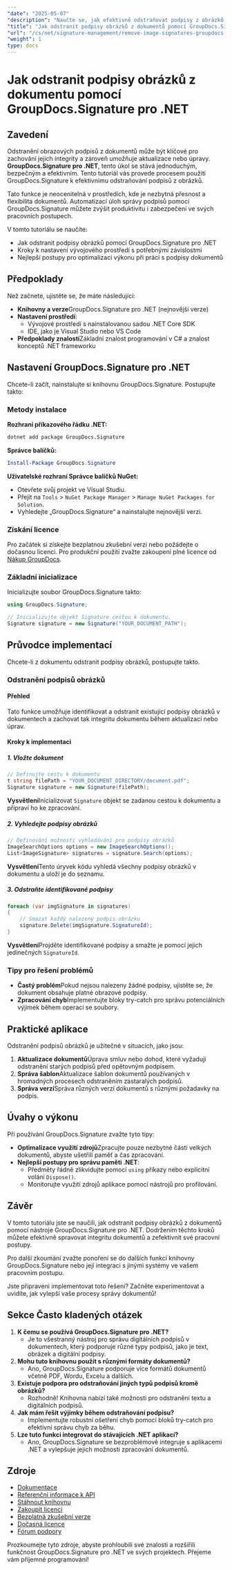 ```yaml
---
"date": "2025-05-07"
"description": "Naučte se, jak efektivně odstraňovat podpisy z obrázků z dokumentů pomocí nástroje GroupDocs.Signature pro .NET. Zjednodušte si pracovní postup s dokumenty a zachovejte jejich integritu."
"title": "Jak odstranit podpisy obrázků z dokumentů pomocí GroupDocs.Signature pro .NET"
"url": "/cs/net/signature-management/remove-image-signatures-groupdocs-dotnet/"
"weight": 1
type: docs
---
```

# Jak odstranit podpisy obrázků z dokumentu pomocí GroupDocs.Signature pro .NET

## Zavedení

Odstranění obrazových podpisů z dokumentů může být klíčové pro zachování jejich integrity a zároveň umožňuje aktualizace nebo úpravy. **GroupDocs.Signature pro .NET**, tento úkol se stává jednoduchým, bezpečným a efektivním. Tento tutoriál vás provede procesem použití GroupDocs.Signature k efektivnímu odstraňování podpisů z obrázků.

Tato funkce je neocenitelná v prostředích, kde je nezbytná přesnost a flexibilita dokumentů. Automatizací úloh správy podpisů pomocí GroupDocs.Signature můžete zvýšit produktivitu i zabezpečení ve svých pracovních postupech.

V tomto tutoriálu se naučíte:
- Jak odstranit podpisy obrázků pomocí GroupDocs.Signature pro .NET
- Kroky k nastavení vývojového prostředí s potřebnými závislostmi
- Nejlepší postupy pro optimalizaci výkonu při práci s podpisy dokumentů

## Předpoklady

Než začnete, ujistěte se, že máte následující:

- **Knihovny a verze**GroupDocs.Signature pro .NET (nejnovější verze)
- **Nastavení prostředí**:
  - Vývojové prostředí s nainstalovanou sadou .NET Core SDK
  - IDE, jako je Visual Studio nebo VS Code
- **Předpoklady znalostí**Základní znalost programování v C# a znalost konceptů .NET frameworku

## Nastavení GroupDocs.Signature pro .NET

Chcete-li začít, nainstalujte si knihovnu GroupDocs.Signature. Postupujte takto:

### Metody instalace

**Rozhraní příkazového řádku .NET:**

```bash
dotnet add package GroupDocs.Signature
```

**Správce balíčků:**

```powershell
Install-Package GroupDocs.Signature
```

**Uživatelské rozhraní Správce balíčků NuGet:**

- Otevřete svůj projekt ve Visual Studiu.
- Přejít na `Tools` > `NuGet Package Manager` > `Manage NuGet Packages for Solution`.
- Vyhledejte „GroupDocs.Signature“ a nainstalujte nejnovější verzi.

### Získání licence

Pro začátek si získejte bezplatnou zkušební verzi nebo požádejte o dočasnou licenci. Pro produkční použití zvažte zakoupení plné licence od [Nákup GroupDocs](https://purchase.groupdocs.com/buy).

### Základní inicializace

Inicializujte soubor GroupDocs.Signature takto:

```csharp
using GroupDocs.Signature;

// Inicializujte objekt Signature cestou k dokumentu.
Signature signature = new Signature("YOUR_DOCUMENT_PATH");
```

## Průvodce implementací

Chcete-li z dokumentu odstranit podpisy obrázků, postupujte takto.

### Odstranění podpisů obrázků

#### Přehled

Tato funkce umožňuje identifikovat a odstranit existující podpisy obrázků v dokumentech a zachovat tak integritu dokumentu během aktualizací nebo úprav.

#### Kroky k implementaci

##### 1. Vložte dokument

```csharp
// Definujte cestu k dokumentu
t string filePath = "YOUR_DOCUMENT_DIRECTORY/document.pdf";
Signature signature = new Signature(filePath);
```

**Vysvětlení**Inicializovat `Signature` objekt se zadanou cestou k dokumentu a připraví ho ke zpracování.

##### 2. Vyhledejte podpisy obrázků

```csharp
// Definování možností vyhledávání pro podpisy obrázků
ImageSearchOptions options = new ImageSearchOptions();
List<ImageSignature> signatures = signature.Search(options);
```

**Vysvětlení**Tento úryvek kódu vyhledá všechny podpisy obrázků v dokumentu a uloží je do seznamu.

##### 3. Odstraňte identifikované podpisy

```csharp
foreach (var imgSignature in signatures)
{
    // Smazat každý nalezený podpis obrázku
    signature.Delete(imgSignature.SignatureId);
}
```

**Vysvětlení**Projděte identifikované podpisy a smažte je pomocí jejich jedinečných `SignatureId`.

### Tipy pro řešení problémů

- **Častý problém**Pokud nejsou nalezeny žádné podpisy, ujistěte se, že dokument obsahuje platné obrazové podpisy.
- **Zpracování chyb**Implementujte bloky try-catch pro správu potenciálních výjimek během operací se soubory.

## Praktické aplikace

Odstranění podpisů obrázků je užitečné v situacích, jako jsou:
1. **Aktualizace dokumentů**Úprava smluv nebo dohod, které vyžadují odstranění starých podpisů před opětovným podpisem.
2. **Správa šablon**Aktualizace šablon dokumentů používaných v hromadných procesech odstraněním zastaralých podpisů.
3. **Správa verzí**Správa různých verzí dokumentů s různými požadavky na podpis.

## Úvahy o výkonu

Při používání GroupDocs.Signature zvažte tyto tipy:
- **Optimalizace využití zdrojů**Zpracujte pouze nezbytné části velkých dokumentů, abyste ušetřili paměť a čas zpracování.
- **Nejlepší postupy pro správu paměti .NET**:
  - Předměty řádně zlikvidujte pomocí `using` příkazy nebo explicitní volání `Dispose()`.
  - Monitorujte využití zdrojů aplikace pomocí nástrojů pro profilování.

## Závěr

V tomto tutoriálu jste se naučili, jak odstranit podpisy obrázků z dokumentů pomocí nástroje GroupDocs.Signature pro .NET. Dodržením těchto kroků můžete efektivně spravovat integritu dokumentů a zefektivnit své pracovní postupy.

Pro další zkoumání zvažte ponoření se do dalších funkcí knihovny GroupDocs.Signature nebo její integraci s jinými systémy ve vašem pracovním postupu.

Jste připraveni implementovat toto řešení? Začněte experimentovat a uvidíte, jak vylepší vaše procesy správy dokumentů!

## Sekce Často kladených otázek

1. **K čemu se používá GroupDocs.Signature pro .NET?**
   - Je to všestranný nástroj pro správu digitálních podpisů v dokumentech, který podporuje různé typy podpisů, jako je text, obrázek a digitální podpisy.
2. **Mohu tuto knihovnu použít s různými formáty dokumentů?**
   - Ano, GroupDocs.Signature podporuje více formátů dokumentů včetně PDF, Wordu, Excelu a dalších.
3. **Existuje podpora pro odstraňování jiných typů podpisů kromě obrázků?**
   - Rozhodně! Knihovna nabízí také možnosti pro odstranění textu a digitálních podpisů.
4. **Jak mám řešit výjimky během odstraňování podpisu?**
   - Implementujte robustní ošetření chyb pomocí bloků try-catch pro efektivní správu chyb za běhu.
5. **Lze tuto funkci integrovat do stávajících .NET aplikací?**
   - Ano, GroupDocs.Signature se bezproblémově integruje s aplikacemi .NET a vylepšuje jejich možnosti zpracování dokumentů.

## Zdroje

- [Dokumentace](https://docs.groupdocs.com/signature/net/)
- [Referenční informace k API](https://reference.groupdocs.com/signature/net/)
- [Stáhnout knihovnu](https://releases.groupdocs.com/signature/net/)
- [Zakoupit licenci](https://purchase.groupdocs.com/buy)
- [Bezplatná zkušební verze](https://releases.groupdocs.com/signature/net/)
- [Dočasná licence](https://purchase.groupdocs.com/temporary-license/)
- [Fórum podpory](https://forum.groupdocs.com/c/signature/)

Prozkoumejte tyto zdroje, abyste prohloubili své znalosti a rozšířili funkčnost GroupDocs.Signature pro .NET ve svých projektech. Přejeme vám příjemné programování!